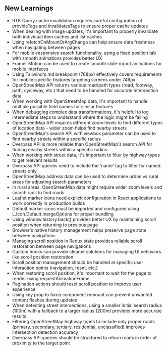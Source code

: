 ## New Learnings

- RTK Query cache invalidation requires careful configuration of provideTags and invalidatesTags to ensure proper cache updates
- When dealing with image updates, it's important to properly invalidate both individual item caches and list caches
- Using refetchOnMountOrArgChange can help ensure data freshness when navigating between pages
- For mobile-responsive search functionality, using a fixed position tab with smooth animations provides better UX
- Framer Motion can be used to create smooth slide-in/out animations for mobile interfaces
- Using Tailwind's md breakpoint (768px) effectively covers requirements for mobile-specific features targeting screens under 749px
- OpenStreetMap API returns various road/path types (road, footway, path, cycleway, etc.) that need to be handled for accurate intersection data
- When working with OpenStreetMap data, it's important to handle multiple possible field names for similar features
- When debugging complex data transformations, it's helpful to log intermediate steps to understand where the logic might be failing
- OpenStreetMap API requires different zoom levels to find different types of location data - wider zoom helps find nearby streets
- OpenStreetMap's search API with viewbox parameter can be used to find nearby streets within a specific radius
- Overpass API is more reliable than OpenStreetMap's search API for finding nearby streets within a specific radius
- When working with street data, it's important to filter by highway types to get relevant results
- Overpass API queries need to include the 'name' tag to filter for named streets only
- OpenStreetMap address data can be used to determine urban vs rural areas for adjusting search parameters
- In rural areas, OpenStreetMap data might require wider zoom levels and search radii to find roads
- Leaflet marker icons need explicit configuration in React applications to work correctly in production builds
- Default marker icons must be imported and configured using L.Icon.Default.mergeOptions for proper bundling
- Using window.history.back() provides better UX by maintaining scroll position when returning to previous page
- Browser's native history management helps preserve page state between navigations
- Managing scroll position in Redux state provides reliable scroll restoration between page navigations
- Custom hooks can provide cleaner solutions for managing UI behaviors like scroll position restoration
- Scroll position management should be handled at specific user interaction points (navigation, reset, etc.)
- When restoring scroll position, it's important to wait for the page to render using requestAnimationFrame
- Pagination actions should reset scroll position to improve user experience
- Using key prop to force component remount can prevent unwanted content flashes during updates
- When detecting street intersections, using a smaller initial search radius (100m) with a fallback to a larger radius (200m) provides more accurate results
- Filtering OpenStreetMap highway types to include only proper roads (primary, secondary, tertiary, residential, unclassified) improves intersection detection accuracy
- Overpass API queries should be structured to return roads in order of proximity to the target point
